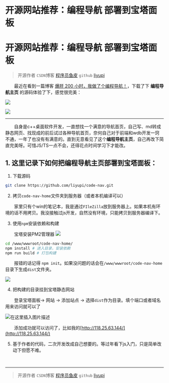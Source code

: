 # 开源网站推荐：编程导航   部署到宝塔面板


# 开源网站推荐：编程导航   部署到宝塔面板


>开源作者 `CSDN`博客 [程序员鱼皮](https://blog.csdn.net/weixin_41701290)
`github` [liyupi](https://github.com/liyupi)


&emsp;&emsp;最近在看到一篇博客 [爆肝 200 小时，我做了个编程导航！](https://blog.csdn.net/weixin_41701290/article/details/113036378)，下载了下 **编程导航主页** 的源码体验了下，感觉很完美：    


![](https://img-blog.csdnimg.cn/20210126215821879.png?x-oss-process=image/watermark,type_ZmFuZ3poZW5naGVpdGk,shadow_10,text_aHR0cHM6Ly9ibG9nLmNzZG4ubmV0L2ExNTAwNTc4NDMyMA==,size_16,color_FFFFFF,t_70)


![](https://img-blog.csdnimg.cn/20210126215827207.png?x-oss-process=image/watermark,type_ZmFuZ3poZW5naGVpdGk,shadow_10,text_aHR0cHM6Ly9ibG9nLmNzZG4ubmV0L2ExNTAwNTc4NDMyMA==,size_16,color_FFFFFF,t_70)



---

&emsp;&emsp;自身是c++桌面软件开发，一直想找一个满意的导航首页，自己写、md转成静态网页、找现成的前后试过各种导航首页，奈何自己对于前端和wdb开发一窍不通，一年了也没有有满意的。直到无意看见了这个**编程导航主页**，自己再改下简直完美呀。可惜JS/TS一点不会，还得花点时间学习下才能改。


## 1. 这里记录下如何把**编程导航主页**部署到宝塔面板：

1. 下载源码
```bash
git clone https://github.com/liyupi/code-nav.git
```
2. 拷贝`code-nav-home`文件夹到服务器（或者本机编译可以）

&emsp;&emsp;家里只有个win的笔记本，我是通过`FIleZilla`放到服务器上。如果本机有环境的话不用拷贝。我没接触过js开发，自然没有环境，只能拷贝到服务器编译下。

3. 使用`npm`安装依赖和构建

&emsp;&emsp;宝塔安装PM2管理器
![](https://img-blog.csdnimg.cn/20210126215846116.png)

```bash
cd /www/wwwroot/code-nav-home/
npm install # 进入目录，安装依赖
npm run build # 打包构建
```
&emsp;&emsp;报错的话记得 `npm init`。如果没问题的话会在`/www/wwwroot/code-nav-home` 目录下生成`dist`文件夹。

![](https://img-blog.csdnimg.cn/20210126215857167.png?x-oss-process=image/watermark,type_ZmFuZ3poZW5naGVpdGk,shadow_10,text_aHR0cHM6Ly9ibG9nLmNzZG4ubmV0L2ExNTAwNTc4NDMyMA==,size_16,color_FFFFFF,t_70)


4. 把构建的目录挂到宝塔静态网站

&emsp;&emsp;登录宝塔面板-> 网站 -> 添加站点 -> 选择`dist`作为目录。填个端口或者域名用来访问就可以了

![在这里插入图片描述](https://img-blog.csdnimg.cn/20210126215903756.png?x-oss-process=image/watermark,type_ZmFuZ3poZW5naGVpdGk,shadow_10,text_aHR0cHM6Ly9ibG9nLmNzZG4ubmV0L2ExNTAwNTc4NDMyMA==,size_16,color_FFFFFF,t_70)


&emsp;&emsp;添加成功就可以访问了，比如我的[http://118.25.63.144/](http://118.25.63.144/)

5. 基于作者的代码，二次开发改成自己想要的。等过年看下js入门，只是简单改动下但愿不难。




&emsp;&emsp;
&emsp;&emsp;
&emsp;&emsp;
&emsp;&emsp;
&emsp;&emsp;
&emsp;&emsp;


---



>开源作者 `CSDN`博客 [程序员鱼皮](https://blog.csdn.net/weixin_41701290)
`github` [liyupi](https://github.com/liyupi)
